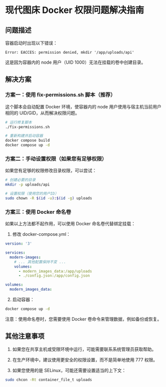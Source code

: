 # 现代图床 Docker 权限问题解决指南

## 问题描述

容器启动时出现以下错误：
```
Error: EACCES: permission denied, mkdir '/app/uploads/api'
```

这是因为容器内的 node 用户（UID 1000）无法在挂载的卷中创建目录。

## 解决方案

### 方案一：使用 fix-permissions.sh 脚本（推荐）

这个脚本会自动配置 Docker 环境，使容器内的 node 用户使用与宿主机当前用户相同的 UID/GID，从而解决权限问题。

```bash
# 运行修复脚本
./fix-permissions.sh

# 重新构建并启动容器
docker compose build
docker compose up -d
```

### 方案二：手动设置权限（如果您有足够权限）

如果您有足够的权限修改目录权限，可以尝试：

```bash
# 创建必要的目录
mkdir -p uploads/api

# 设置权限（使用您的用户ID）
sudo chown -R $(id -u):$(id -g) uploads
```

### 方案三：使用 Docker 命名卷

如果以上方法都不起作用，可以使用 Docker 命名卷代替绑定挂载：

1. 修改 docker-compose.yml：

```yaml
version: '3'

services:
  modern-images:
    # ... 其他配置保持不变 ...
    volumes:
      - modern_images_data:/app/uploads
      - ./config.json:/app/config.json

volumes:
  modern_images_data:
```

2. 启动容器：

```bash
docker compose up -d
```

注意：使用命名卷时，您需要使用 Docker 卷命令来管理数据，例如备份或恢复。

## 其他注意事项

1. 如果您在共享主机或受限环境中运行，可能需要联系系统管理员获取帮助。

2. 在生产环境中，建议使用更安全的权限设置，而不是简单地使用 777 权限。

3. 如果您使用的是 SELinux，可能还需要设置适当的上下文：

```bash
sudo chcon -Rt container_file_t uploads
``` 
